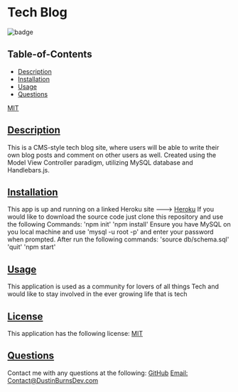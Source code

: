 
  # Tech Blog
  
![badge](https://img.shields.io/badge/license-MIT-blue)
  
  ## Table-of-Contents
  * [Description](#description)
  * [Installation](#installation)
  * [Usage](#usage)
  * [Questions](#questions)

[MIT](https://choosealicense.com/licenses/MIT)

 
  ## [Description](#table-of-contents)
  This is a CMS-style tech blog site, where users will be able to write their own blog posts and comment on other users as well. Created using the Model View Controller paradigm, utilizing MySQL database and Handlebars.js. 
   
  ## [Installation](#table-of-contents)
  This app is up and running on a linked Heroku site ---> [Heroku](https://vast-hamlet-24377.herokuapp.com/)
  If you would like to download the source code just clone this repository and use the following Commands: 'npm init' 'npm install'
  Ensure you have MySQL on you local machine and use 'mysql -u root -p' and enter your password when prompted. After run the following commands: 
  'source db/schema.sql' 'quit' 'npm start'
  ## [Usage](#table-of-contents)
  This application is used as a community for lovers of all things Tech and would like to stay involved in the ever growing life that is tech


  ## [License](#table-of-contents)
  This application has the following license:
  [MIT](https://choosealicense.com/licenses/MIT)
    
  ## [Questions](#table-of-contents)
  Contact me with any questions at the following:
  [GitHub](https://github.com/BurnsD)
  [Email: Contact@DustinBurnsDev.com](mailto:Contact@DustinBurnsDev.com)
  